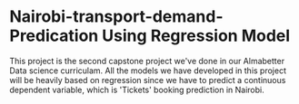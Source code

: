 # Nairobi-transport-demand-Predication Using Regression Model
This project is the second capstone project we've done in our Almabetter Data science curriculam. All the models we have developed in this project will be heavily based on regression since we have to predict a continuous dependent variable, which is 'Tickets' booking prediction in Nairobi.
